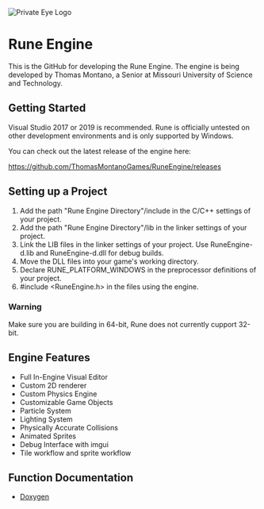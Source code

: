![Private Eye Logo](https://github.com/ThomasMontanoGames/PrivateEye/blob/master/Logo.png)
# Rune Engine
This is the GitHub for developing the Rune Engine. The engine is being developed by Thomas Montano, a Senior at Missouri University of Science and Technology.

## Getting Started

Visual Studio 2017 or 2019 is recommended. Rune is officially untested on other development environments and is only supported by Windows.

You can check out the latest release of the engine here:

https://github.com/ThomasMontanoGames/RuneEngine/releases

## Setting up a Project

1. Add the path "Rune Engine Directory"/include in the C/C++ settings of your project.
2. Add the path "Rune Engine Directory"/lib in the linker settings of your project.
3. Link the LIB files in the linker settings of your project. Use RuneEngine-d.lib and RuneEngine-d.dll for debug builds.
4. Move the DLL files into your game's working directory.
5. Declare RUNE_PLATFORM_WINDOWS in the preprocessor definitions of your project.
6. #include <RuneEngine.h> in the files using the engine.

### Warning
Make sure you are building in 64-bit, Rune does not currently cupport 32-bit.

## Engine Features
- Full In-Engine Visual Editor
- Custom 2D renderer
- Custom Physics Engine
- Customizable Game Objects
- Particle System
- Lighting System
- Physically Accurate Collisions
- Animated Sprites
- Debug Interface with imgui
- Tile workflow and sprite workflow

## Function Documentation
- [Doxygen](https://thomasmontanogames.github.io/PrivateEye/)

